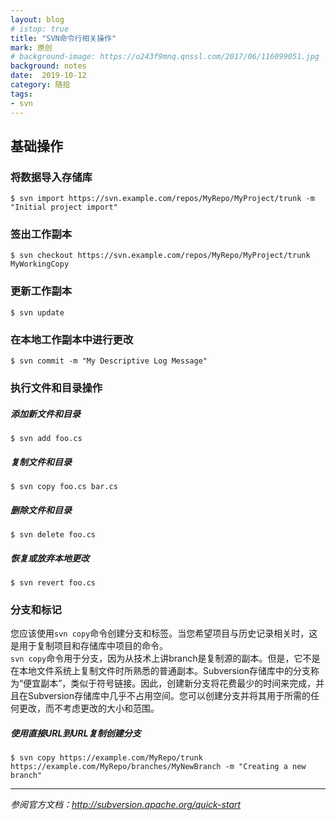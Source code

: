 ```yaml
---
layout: blog
# istop: true
title: "SVN命令行相关操作"
mark: 原创
# background-image: https://o243f9mnq.qnssl.com/2017/06/116099051.jpg
background: notes
date:  2019-10-12
category: 随拾
tags:
- svn
---
```



## 基础操作
### 将数据导入存储库
```shell
$ svn import https://svn.example.com/repos/MyRepo/MyProject/trunk -m "Initial project import"
```

### 签出工作副本
```shell
$ svn checkout https://svn.example.com/repos/MyRepo/MyProject/trunk MyWorkingCopy
```

### 更新工作副本
```shell
$ svn update
```

### 在本地工作副本中进行更改
```shell
$ svn commit -m "My Descriptive Log Message"
```

### 执行文件和目录操作
##### 添加新文件和目录
```shell
$ svn add foo.cs
```
##### 复制文件和目录
```shell
$ svn copy foo.cs bar.cs
```
##### 删除文件和目录
```shell
$ svn delete foo.cs
```
##### 恢复或放弃本地更改
```shell
$ svn revert foo.cs
```

### 分支和标记
您应该使用`svn copy`命令创建分支和标签。当您希望项目与历史记录相关时，这是用于复制项目和存储库中项目的命令。   
`svn copy`命令用于分支，因为从技术上讲branch是复制源的副本。但是，它不是在本地文件系统上复制文件时所熟悉的普通副本。Subversion存储库中的分支称为“便宜副本”，类似于符号链接。因此，创建新分支将花费最少的时间来完成，并且在Subversion存储库中几乎不占用空间。您可以创建分支并将其用于所需的任何更改，而不考虑更改的大小和范围。
##### 使用直接URL到URL复制创建分支
```shell
$ svn copy https://example.com/MyRepo/trunk https://example.com/MyRepo/branches/MyNewBranch -m "Creating a new branch"
```

---

*参阅官方文档：<http://subversion.apache.org/quick-start>*